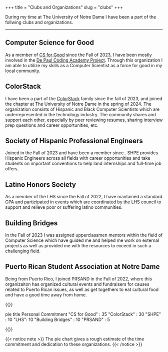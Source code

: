 +++
title = "Clubs and Organizations"
slug = "clubs"
+++

During my time at The University of Notre Dame I have been a part of the follwing clubs and organizations.

---

## Computer Science for Good

As a member of [CS for Good](/tags/cs-for-good/) since the Fall of 2023, I have been mostly involved in the [De Paul Coding Academy Project](/posts/coding-academy/). Through this organization I am able to utilize my skills as a Computer Scientist as a force for good in my local community.

## ColorStack

I have been a part of the [ColorStack](/tags/colorstack/) family since the fall of 2023, and joined the chapter at The University of Notre Dame in the spring of 2024. The organization consists of Hispanic and Black Computer Scientists which are underrepresented in the technology industry. The community shares and support each other, especially by peer reviewing resumes, sharing interview prep questions and career opportunities, etc.

## Society of Hispanic Professional Engineers

Joined in the Fall of 2023 and have been a member since.. SHPE provides Hispanic Engineers across all fields with career opportunities and take students on important conventions to help land internships and full-time job offers.

## Latino Honors Society

As a member of the LHS since the Fall of 2022, I have mantained a standard GPA and participated in events which are coordinated by the LHS council to support and relieve poor or suffering latino communities.

## Building Bridges

In the Fall of 2023 I was assigned upperclassmen mentors within the field of Computer Science which have guided me and helped me work on external projects as well as provided me with the resources to exceed in such a challenging field.

## Puerto Rican Student Association at Notre Dame

Being from Puerto Rico, I joined PRSAND in the Fall of 2022, where this organizaiton has organized cultural events and fundraisers for causes related to Puerto Rican issues, as well as get togethers to eat cultural food and have a good time away from home.

{{<mermaid>}}

pie title Personal Commitment
    "CS for Good" : 35
    "ColorStack" : 30
    "SHPE" : 10
    "LHS": 10
    "Building Bridges" : 10
    "PRSAND" : 5

{{</mermaid>}}


{{< notice note >}}
The pie chart gives a rough estimate of the time commitment and dedication to these organizations.
{{< /notice >}}